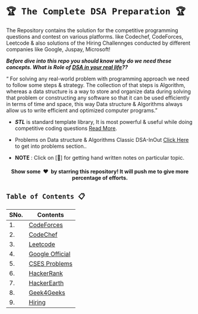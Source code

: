 # `🏆 The Complete DSA Preparation 🏆`

The Repository contains the solution for the competitive programming questions and contest on various platforms. like Codechef, CodeForces, Leetcode & also solutions of the Hiring Challennges conducted by different companies like Google, Juspay, Microsoft!

***Before dive into this repo you should know why do we need these concepts. What is Role of [DSA in your real life](https://mrpawan-gupta.medium.com/role-of-data-structures-algorithms-for-software-engineer-a6b1ea5a8701)??***


“ For solving any real-world problem with programming approach we need to follow some steps & strategy. The collection of that steps is Algorithm, whereas a data structure is a way to store and organize data during solving that problem or constructing any software so that it can be used efficiently in terms of time and space, this way Data structure & Algorithms always allow us to write efficient and optimized computer programs.”


* ***STL*** is standard template library, It is most powerful & useful while doing competitive coding questions [Read More]((https://github.com/mrpawan-gupta/DSA-inNout/tree/main/Resources/Cpp/CPP-STL)).

* Problems on Data structure & Algorithms Classic DSA-InOut [Click Here ](https://github.com/mrpawan-gupta/DSA-inNout) to get into problems section..

* **NOTE** : Click on [:blue_book:] for getting hand written notes on particular topic.

<h4 align="center">Show some &nbsp;❤️&nbsp; by starring this repository! It will push me to give more percentage of efforts.</h4>

## `Table of Contents 📋`
| **SNo.** | **Contents** |
| -------  | ------------ |
| 1.       | [CodeForces]() |
| 2.       | [CodeChef]()   |
| 3.       | [Leetcode]()   |
| 4.       | [Google Official]()    |
| 5.       | [CSES Problems]()  |
| 6.       | [HackerRank]() |
| 7.       | [HackerEarth]()    |
| 8.       | [Geek4Geeks]() |
| 9.       | [Hiring]() |
